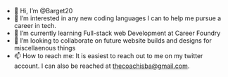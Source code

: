 - 👋 Hi, I’m @Barget20
- 👀 I’m interested in any new coding languages I can to help me pursue a career in tech. 
- 🌱 I’m currently learning Full-stack web Development at Career Foundry
- 💞️ I’m looking to collaborate on future website builds and designs for miscellaenous things
- 📫 How to reach me: It is easiest to reach out to me on my twitter account. I can also be reached at thecoachisba@gmail.com. 

<!---
Barget20/Barget20 is a ✨ special ✨ repository because its `README.md` (this file) appears on your GitHub profile.
You can click the Preview link to take a look at your changes.
--->
